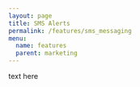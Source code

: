 ```yaml
---
layout: page
title: SMS Alerts
permalink: /features/sms_messaging
menu:
  name: features
  parent: marketing
---
```


text here

